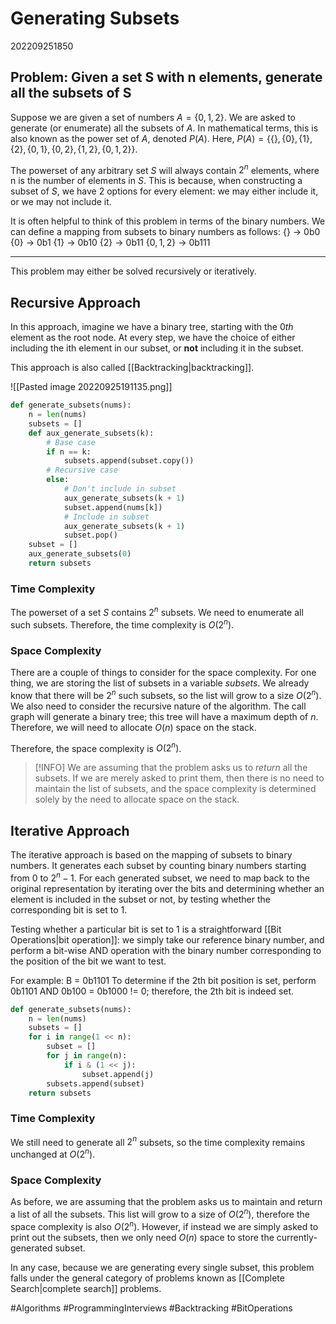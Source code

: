 
# Generating Subsets
202209251850

## Problem: Given a set S with n elements, generate all the subsets of S

Suppose we are given a set of numbers $A = \{0, 1, 2\}$. We are asked to generate (or enumerate) all the subsets of $A$. In mathematical terms, this is also known as the power set of $A$, denoted $P(A)$. Here, $P(A) = \{\{\}, \{0\}, \{1\}, \{2\}, \{0, 1\}, \{0, 2\}, \{1, 2\}, \{0, 1, 2\}\}$.

The powerset of any arbitrary set $S$ will always contain $2^n$ elements, where n is the number of elements in $S$. This is because, when constructing a subset of $S$, we have 2 options for every element: we may either include it, or we may not include it.

It is often helpful to think of this problem in terms of the binary numbers. We can define a mapping from subsets to binary numbers as follows:
$\{\}$ -> 0b0
$\{0\}$ -> 0b1
$\{1\}$ -> 0b10
$\{2\}$ -> 0b11
$\{0, 1, 2\}$ -> 0b111

---

This problem may either be solved recursively or iteratively.

## Recursive Approach
In this approach, imagine we have a binary tree, starting with the $0th$ element as the root node.
At every step, we have the choice of either including the ith element in our subset, or **not** including it in the subset.

This approach is also called [[Backtracking|backtracking]].

![[Pasted image 20220925191135.png]]

```python
def generate_subsets(nums):
    n = len(nums)
    subsets = []
    def aux_generate_subsets(k):
        # Base case
        if n == k:
            subsets.append(subset.copy())
        # Recursive case
        else:
            # Don't include in subset
            aux_generate_subsets(k + 1)
            subset.append(nums[k])
            # Include in subset
            aux_generate_subsets(k + 1)
            subset.pop()
    subset = []
    aux_generate_subsets(0)
    return subsets
```

### Time Complexity
The powerset of a set $S$ contains $2^n$ subsets. We need to enumerate all such subsets. Therefore, the time complexity is $O(2^n)$.

### Space Complexity
There are a couple of things to consider for the space complexity. For one thing, we are storing the list of subsets in a variable $subsets$. We already know that there will be $2^n$ such subsets, so the list will grow to a size $O(2^n)$. We also need to consider the recursive nature of the algorithm. The call graph will generate a binary tree; this tree will have a maximum depth of $n$. Therefore, we will need to allocate $O(n)$ space on the stack.

Therefore, the space complexity is $O(2^n)$. 

> [!INFO]
> We are assuming that the problem asks us to *return* all the subsets. If we are merely asked to print them, then there is no need to maintain the list of subsets, and the space complexity is determined solely by the need to allocate space on the stack.

## Iterative Approach
The iterative approach is based on the mapping of subsets to binary numbers. It generates each subset by counting binary numbers starting from 0 to $2^n - 1$. For each generated subset, we need to map back to the original representation by iterating over the bits and determining whether an element is included in the subset or not, by testing whether the corresponding bit is set to 1. 

Testing whether a particular bit is set to 1 is a straightforward [[Bit Operations|bit operation]]: we simply take our reference binary number, and perform a bit-wise AND operation with the binary number corresponding to the position of the bit we want to test.

For example:
B = 0b1101
To determine if the 2th bit position is set, perform 0b1101 AND 0b100 = 0b1000 $!=$ 0; therefore, the 2th bit is indeed set.

```python
def generate_subsets(nums):
    n = len(nums)
    subsets = []
    for i in range(1 << n):
        subset = []
        for j in range(n):
            if i & (1 << j):
                subset.append(j)
        subsets.append(subset)
    return subsets
```
### Time Complexity
We still need to generate all $2^n$ subsets, so the time complexity remains unchanged at $O(2^n)$.

### Space Complexity
As before, we are assuming that the problem asks us to maintain and return a list of all the subsets. This list will grow to a size of $O(2^n)$, therefore the space complexity is also $O(2^n)$. However, if instead we are simply asked to print out the subsets, then we only need $O(n)$ space to store the currently-generated subset.

In any case, because we are generating every single subset, this problem falls under the general category of problems known as [[Complete Search|complete search]] problems.

#Algorithms 
#ProgrammingInterviews 
#Backtracking
#BitOperations